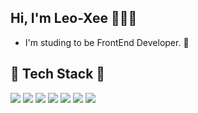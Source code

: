 ## Hi, I'm Leo-Xee 🙋🏻‍♂️
- I'm studing to be FrontEnd Developer. 🌱


## 🚀  Tech Stack  🚀
<img src="https://img.shields.io/badge/HTML5-E34F26?style=flat-square&logo=HTML5&logoColor=white"/></a>
<img src="https://img.shields.io/badge/CSS3-1572B6?style=flat-square&logo=CSS3&logoColor=white"/></a>
<img src="https://img.shields.io/badge/JavaScript-fcc419?style=flat-square&logo=JavaScript&logoColor=white"/></a>
<img src="https://img.shields.io/badge/React-22b8cf?style=flat-square&logo=React&logoColor=white"/></a>
<img src="https://img.shields.io/badge/Node.js-339933?style=flat-square&logo=Node.js&logoColor=white"/></a>
<img src="https://img.shields.io/badge/MongoDB-47A248?style=flat-square&logo=MongoDB&logoColor=white"/></a>
<img src="https://img.shields.io/badge/AWS-f76707?style=flat-square&logo=AmazonAWS&logoColor=white"/></a>
